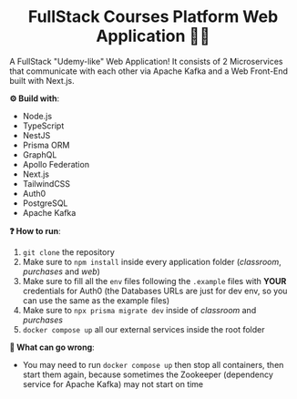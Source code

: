 <center>
  <h1>FullStack Courses Platform Web Application 🚀🤘</h1>
</center>

A FullStack "Udemy-like" Web Application! It consists of 2 Microservices that communicate with each other via Apache Kafka and a Web Front-End built with Next.js.

**⚙ Build with**:
- Node.js
- TypeScript
- NestJS
- Prisma ORM
- GraphQL
- Apollo Federation
- Next.js
- TailwindCSS
- Auth0
- PostgreSQL
- Apache Kafka

**❓ How to run**:

1. `git clone` the repository
2. Make sure to `npm install` inside every application folder (_classroom_, _purchases_ and _web_)
3. Make sure to fill all the `env` files following the `.example` files with **YOUR** credentials for Auth0 (the Databases URLs are just for dev env, so you can use the same as the example files)
4. Make sure to `npx prisma migrate dev` inside of _classroom_ and _purchases_
5. `docker compose up` all our external services inside the root folder

**🛑 What can go wrong**:

- You may need to run `docker compose up` then stop all containers, then start them again, because sometimes the Zookeeper (dependency service for Apache Kafka) may not start on time
